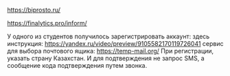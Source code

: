 https://biprosto.ru/

https://finalytics.pro/inform/


У одного из студентов получилось зарегистрировать аккаунт:
здесь инструкция: https://yandex.ru/video/preview/9105582170119726041
сервис для выбора почтового ящика: https://temp-mail.org/
При регистрации, указать страну Казахстан. И для подтверждения не запрос SMS, а сообщение кода подтверждения путем звонка.





